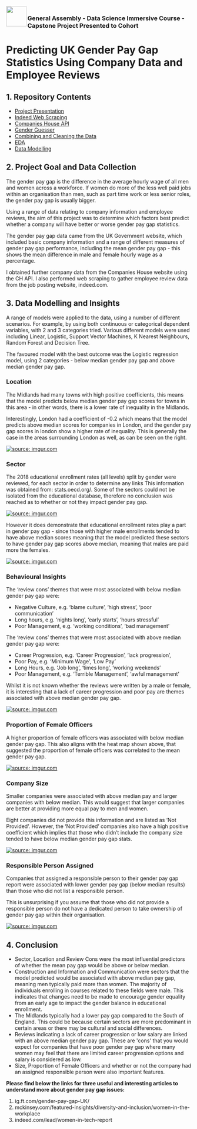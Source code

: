 <img src="http://imgur.com/1ZcRyrc.png" align="left" height="55px">

### General Assembly - Data Science Immersive Course - Capstone Project Presented to Cohort

# Predicting UK Gender Pay Gap Statistics Using Company Data and Employee Reviews

## 1. Repository Contents
- [Project Presentation](Capstone_Project_Presentation.pdf)
- [Indeed Web Scraping](1_indeed_scraping.ipynb)
- [Companies House API](2_CH_API.ipynb)
- [Gender Guesser](3_gender_guesser.ipynb)
- [Combining and Cleaning the Data](4_combining_and_cleaning.ipynb)
- [EDA](5_EDA.ipynb)
- [Data Modelling](6_final_models)
  
  
## 2. Project Goal and Data Collection
The gender pay gap is the difference in the average hourly wage of all men and women across a workforce. If women do more of the less well paid jobs within an organisation than men, such as part time work or less senior roles, the gender pay gap is usually bigger.

Using a range of data relating to company information and employee reviews, the aim of this project was to determine which factors best predict whether a company will have better or worse gender pay gap statistics. 

The gender pay gap data came from the UK Government website, which included basic company information and a range of different measures of gender pay gap performance, including the mean gender pay gap - this shows the mean difference in male and female hourly wage as a percentage.

I obtained further company data from the Companies House website using the CH API. I also performed web scraping to gather employee review data from the job posting website, indeed.com.


## 3. Data Modelling and Insights
A range of models were applied to the data, using a number of different scenarios. For example, by using both continuous or categorical dependent variables, with 2 and 3 categories tried. Various different models were used including Linear, Logistic, Support Vector Machines, K Nearest Neighbours, Random Forest and Decision Tree.

The favoured model with the best outcome was the Logistic regression model, using 2 categories - below median gender pay gap and above median gender pay gap.


### Location
The Midlands had many towns with high positive coefficients, this means that the model predicts below median gender pay gap scores for towns in this area - in other words, there is a lower rate of inequality in the Midlands.

Interestingly, London had a coefficient of -0.2 which means that the model predicts above median scores for companies in London, and the gender pay gap scores in london show a higher rate of inequality. This is generally the case in the areas surrounding London as well, as can be seen on the right.

<a href="https://imgur.com/rNxlttL"><img src="https://imgur.com/rNxlttL.png" title="source: imgur.com" /></a>

### Sector
The 2018 educational enrollment rates (all levels) split by gender were reviewed, for each sector in order to determine any links This information was obtained from: stats.oecd.org/. Some of the sectors could not be isolated from the educational database, therefore no conclusion was reached as to whether or not they impact gender pay gap.

<a href="https://imgur.com/G225Ury"><img src="https://imgur.com/G225Ury.png" title="source: imgur.com" /></a>

However it does demonstrate that educational enrollment rates play a part in gender pay gap - since those with higher male enrollments tended to have above median scores meaning that the model predicted these sectors to have gender pay gap scores above median, meaning that males are paid more the females. 

<a href="https://imgur.com/ihYWal6"><img src="https://imgur.com/ihYWal6.png" title="source: imgur.com" /></a>

### Behavioural Insights
The ‘review cons’ themes that were most associated with below median gender pay gap were:
* Negative Culture, e.g. ‘blame culture’, ‘high stress’, ‘poor communication’
* Long hours, e.g. ‘nights long’, ‘early starts’, ‘hours stressful’
* Poor Management, e.g. ‘working conditions’, ‘bad management’

The ‘review cons’ themes that were most associated with above median gender pay gap were:
* Career Progression, e.g. ‘Career Progression’, ‘lack progression’, 
* Poor Pay, e.g. ‘Minimum Wage’, ‘Low Pay’
* Long Hours, e.g. ‘Job long’, ‘times long’, ‘working weekends’
* Poor Management, e.g. ‘Terrible Management’, ‘awful management’

Whilst it is not known whether the reviews were written by a male or female, it is interesting that a lack of career progression and poor pay are themes associated with above median gender pay gap.

<a href="https://imgur.com/pbZcMZ4"><img src="https://imgur.com/pbZcMZ4.png" title="source: imgur.com" /></a>

### Proportion of Female Officers
A higher proportion of female officers was associated with below median gender pay gap. This also aligns with the heat map shown above, that suggested the proportion of female officers was correlated to the mean gender pay gap.

<a href="https://imgur.com/NS5X2HJ"><img src="https://imgur.com/NS5X2HJ.png" title="source: imgur.com" /></a>

### Company Size
Smaller companies were associated with above median pay and larger companies with below median. This would suggest that larger companies are better at providing more equal pay to men and women.

Eight companies did not provide this information and are listed as ‘Not Provided’. However, the ‘Not Provided’ companies also have a high positive coefficient which implies that those who didn’t include the company size tended to have below median gender pay gap stats.

<a href="https://imgur.com/irHMRUV"><img src="https://imgur.com/irHMRUV.png" title="source: imgur.com" /></a>

### Responsible Person Assigned
Companies that assigned a responsible person to their gender pay gap report were associated with lower gender pay gap (below median results) than those who did not list a responsible person.

This is unsurprising if you assume that those who did not provide a responsible person do not have a dedicated person to take ownership of gender pay gap within their organisation.

<a href="https://imgur.com/GiNqWFZ"><img src="https://imgur.com/GiNqWFZ.png" title="source: imgur.com" /></a>


## 4. Conclusion

* Sector, Location and Review Cons were the most influential predictors of whether the mean pay gap would be above or below median. 
* Construction and Information and Communication were sectors that the model predicted would be associated with above median pay gap, meaning men typically paid more than women. The majority of individuals enrolling in courses related to these fields were male. This indicates that changes need to be made to encourage gender equality from an early age to impact the gender balance in educational enrollment. 
* The Midlands typically had a lower pay gap compared to the South of England. This could be because certain sectors are more predominant in certain areas or there may be cultural and social differences. 
* Reviews indicating a lack of career progression or low salary are linked with an above median gender pay gap. These are 'cons' that you would expect for companies that have poor gender pay gap where many women may feel that there are limited career progression options and salary is considered as low. 
* Size, Proportion of Female Officers and whether or not the company had an assigned responsible person were also important features.

<b>Please find below the links for three useful and interesting articles to understand more about gender pay gap issues:</b>
1) ig.ft.com/gender-pay-gap-UK/
2) mckinsey.com/featured-insights/diversity-and-inclusion/women-in-the-workplace
3) indeed.com/lead/women-in-tech-report
